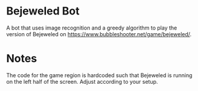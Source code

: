 # Bejeweled Bot
A bot that uses image recognition and a greedy algorithm to play the version of Bejeweled on https://www.bubbleshooter.net/game/bejeweled/.

# Notes
The code for the game region is hardcoded such that Bejeweled is running on the left half of the screen. Adjust according to your setup.

